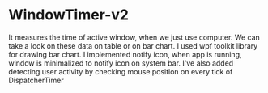 # WindowTimer-v2
It measures the time of active window, when we just use computer. We can take a look on these data on table or on bar chart.
I used wpf toolkit library for drawing bar chart.
I implemented notify icon, when app is running, window is minimalized to notify icon on system bar.
I've also added detecting user activity by checking mouse position on every tick of DispatcherTimer

